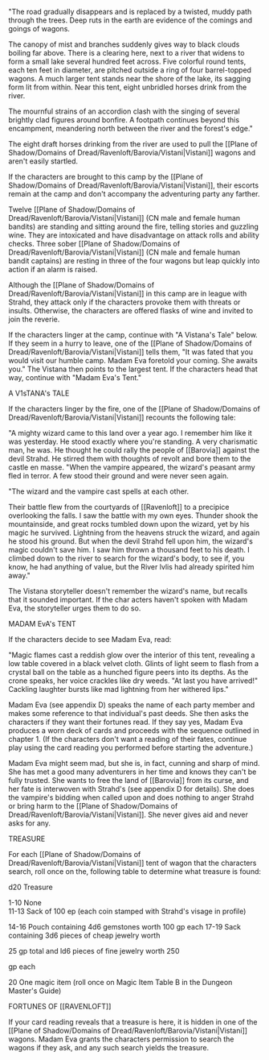 "The road gradually disappears and is replaced by a twisted, muddy path through the trees. Deep ruts in the earth are evidence of the comings and goings of wagons.

The canopy of mist and branches suddenly gives way to black clouds boiling far above. There is a clearing here, next to a river that widens to form a small lake several hundred feet across. Five colorful round tents, each ten feet in diameter, are pitched outside a ring of four barrel-topped wagons. A much larger tent stands near the shore of the lake, its sagging form lit from within. Near this tent, eight unbridled horses drink from the river.

The mournful strains of an accordion clash with the singing of several brightly clad figures around bonfire. A footpath continues beyond this encampment, meandering north between the river and the forest's edge."

The eight draft horses drinking from the river are used to pull the [[Plane of Shadow/Domains of Dread/Ravenloft/Barovia/Vistani|Vistani]] wagons and aren't easily startled.

If the characters are brought to this camp by the [[Plane of Shadow/Domains of Dread/Ravenloft/Barovia/Vistani|Vistani]], their escorts remain at the camp and don't accompany the adventuring party any farther.

Twelve [[Plane of Shadow/Domains of Dread/Ravenloft/Barovia/Vistani|Vistani]] (CN male and female human bandits) are standing and sitting around the fire, telling stories and guzzling wine. They are intoxicated and have disadvantage on attack rolls and ability checks. Three sober [[Plane of Shadow/Domains of Dread/Ravenloft/Barovia/Vistani|Vistani]] (CN male and female human bandit captains) are resting in three of the four wagons but leap quickly into action if an alarm is raised.

Although the [[Plane of Shadow/Domains of Dread/Ravenloft/Barovia/Vistani|Vistani]] in this camp are in league with Strahd, they attack only if the characters provoke them with threats or insults. Otherwise, the characters are offered flasks of wine and invited to join the reverie.

If the characters linger at the camp, continue with "A Vistana's Tale" below. If they seem in a hurry to leave, one of the [[Plane of Shadow/Domains of Dread/Ravenloft/Barovia/Vistani|Vistani]] tells them, "It was fated that you would visit our humble camp. Madam Eva foretold your coming. She awaits you." The Vistana then points to the largest tent. If the characters head that way, continue with "Madam Eva's Tent."

A V1sTANA's TALE

If the characters linger by the fire, one of the [[Plane of Shadow/Domains of Dread/Ravenloft/Barovia/Vistani|Vistani]] recounts the following tale:

"A mighty wizard came to this land over a year ago. I remember him like it was yesterday. He stood exactly where you're standing. A very charismatic man, he was. He thought he could rally the people of [[Barovia]] against the devil Strahd. He stirred them with thoughts of revolt and bore them to the castle en masse. "When the vampire appeared, the wizard's peasant army fled in terror. A few stood their ground and were never seen again.

"The wizard and the vampire cast spells at each other.

Their battle flew from the courtyards of [[Ravenloft]] to a precipice overlooking the falls. I saw the battle with my own eyes. Thunder shook the mountainside, and great rocks tumbled down upon the wizard, yet by his magic he survived. Lightning from the heavens struck the wizard, and again he stood his ground. But when the devil Strahd fell upon him, the wizard's magic couldn't save him. I saw him thrown a thousand feet to his death. I climbed down to the river to search for the wizard's body, to see if, you know, he had anything of value, but the River lvlis had already spirited him away."

The Vistana storyteller doesn't remember the wizard's name, but recalls that it sounded important. If the char­ acters haven't spoken with Madam Eva, the storyteller urges them to do so.

MADAM EvA's TENT

If the characters decide to see Madam Eva, read:

"Magic flames cast a reddish glow over the interior of this tent, revealing a low table covered in a black velvet cloth. Glints of light seem to flash from a crystal ball on the table as a hunched figure peers into its depths. As the crone speaks, her voice crackles like dry weeds. "At last you have arrived!" Cackling laughter bursts like mad lightning from her withered lips."

Madam Eva (see appendix D) speaks the name of each party member and makes some reference to that individual's past deeds. She then asks the characters if they want their fortunes read. If they say yes, Madam Eva produces a worn deck of cards and proceeds with the sequence outlined in chapter 1. (If the characters don't want a reading of their fates, continue play using the card reading you performed before starting the adventure.)

Madam Eva might seem mad, but she is, in fact, cunning and sharp of mind. She has met a good many adventurers in her time and knows they can't be fully trusted. She wants to free the land of [[Barovia]] from its curse, and her fate is interwoven with Strahd's (see appendix D for details). She does the vampire's bidding when called upon and does nothing to anger Strahd or bring harm to the [[Plane of Shadow/Domains of Dread/Ravenloft/Barovia/Vistani|Vistani]]. She never gives aid and never asks for any.

TREASURE

For each [[Plane of Shadow/Domains of Dread/Ravenloft/Barovia/Vistani|Vistani]] tent of wagon that the characters search, roll once on the, following table to determine what treasure is found:

d20 Treasure

1-10 None  
11-13 Sack of 100 ep (each coin stamped with Strahd's visage in profile)

14-16 Pouch containing 4d6 gemstones worth 100 gp each 17-19 Sack containing 3d6 pieces of cheap jewelry worth

25 gp total and ld6 pieces of fine jewelry worth 250

gp each

20 One magic item (roll once on Magic Item Table B in the Dungeon Master's Guide)

FORTUNES OF [[RAVENLOFT]]

If your card reading reveals that a treasure is here, it is hidden in one of the [[Plane of Shadow/Domains of Dread/Ravenloft/Barovia/Vistani|Vistani]] wagons. Madam Eva grants the characters permission to search the wagons if they ask, and any such search yields the treasure.